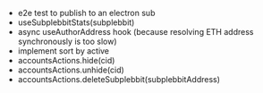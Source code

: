 - e2e test to publish to an electron sub
- useSubplebbitStats(subplebbit)
- async useAuthorAddress hook (because resolving ETH address synchronously is too slow)
- implement sort by active
- accountsActions.hide(cid)
- accountsActions.unhide(cid)
- accountsActions.deleteSubplebbit(subplebbitAddress)

